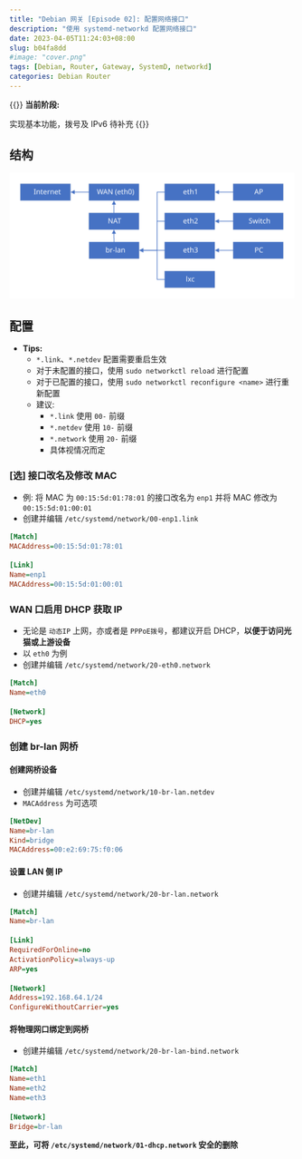 ```yaml
---
title: "Debian 网关 [Episode 02]: 配置网络接口"
description: "使用 systemd-networkd 配置网络接口"
date: 2023-04-05T11:24:03+08:00
slug: b04fa8dd
#image: "cover.png"
tags: [Debian, Router, Gateway, SystemD, networkd]
categories: Debian Router
---
```


{{<hint info>}}
**当前阶段:**

实现基本功能，拨号及 IPv6 待补充
{{</hint>}}

## 结构

![net_arch](net_arch.svg)

## 配置

- **Tips:**
    - `*.link`、`*.netdev` 配置需要重启生效
    - 对于未配置的接口，使用 `sudo networkctl reload` 进行配置
    - 对于已配置的接口，使用 `sudo networkctl reconfigure <name>` 进行重新配置
    - 建议:
        - `*.link` 使用 `00-` 前缀
        - `*.netdev` 使用 `10-` 前缀
        - `*.network` 使用 `20-` 前缀
        - 具体视情况而定

### [选] 接口改名及修改 MAC

- 例: 将 MAC 为 `00:15:5d:01:78:01` 的接口改名为 `enp1` 并将 MAC 修改为 `00:15:5d:01:00:01`
- 创建并编辑 `/etc/systemd/network/00-enp1.link`

```ini
[Match]
MACAddress=00:15:5d:01:78:01

[Link]
Name=enp1
MACAddress=00:15:5d:01:00:01
```

### WAN 口启用 DHCP 获取 IP

- 无论是 `动态IP` 上网，亦或者是 `PPPoE拨号`，都建议开启 DHCP，**以便于访问光猫或上游设备**
- 以 `eth0` 为例
- 创建并编辑 `/etc/systemd/network/20-eth0.network`

```ini
[Match]
Name=eth0

[Network]
DHCP=yes
```

### 创建 br-lan 网桥

#### 创建网桥设备

- 创建并编辑 `/etc/systemd/network/10-br-lan.netdev`
- `MACAddress` 为可选项

```ini
[NetDev]
Name=br-lan
Kind=bridge
MACAddress=00:e2:69:75:f0:06
```

#### 设置 LAN 侧 IP

- 创建并编辑 `/etc/systemd/network/20-br-lan.network`

```ini
[Match]
Name=br-lan

[Link]
RequiredForOnline=no
ActivationPolicy=always-up
ARP=yes

[Network]
Address=192.168.64.1/24
ConfigureWithoutCarrier=yes
```

#### 将物理网口绑定到网桥

- 创建并编辑 `/etc/systemd/network/20-br-lan-bind.network`

```ini
[Match]
Name=eth1
Name=eth2
Name=eth3

[Network]
Bridge=br-lan
```

**至此，可将 `/etc/systemd/network/01-dhcp.network` 安全的删除**